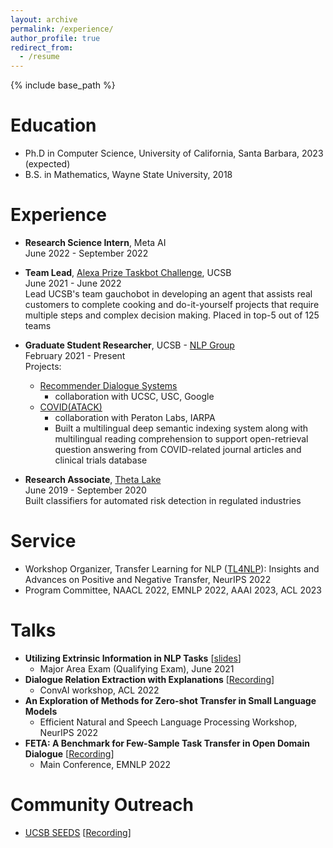 ```yaml
---
layout: archive
permalink: /experience/
author_profile: true
redirect_from:
  - /resume
---
```


{% include base_path %}

Education
======
* Ph.D in Computer Science, University of California, Santa Barbara, 2023 (expected)
* B.S. in Mathematics, Wayne State University, 2018

Experience
======
- **Research Science Intern**, Meta AI\
June 2022 - September 2022

- **Team Lead**, [Alexa Prize Taskbot Challenge](https://developer.amazon.com/alexaprize), UCSB\
June 2021 - June 2022\
Lead UCSB's team gauchobot in developing an agent that assists real customers to complete cooking and do-it-yourself projects that require multiple steps and complex decision making.
Placed in top-5 out of 125 teams

- **Graduate Student Researcher**, UCSB - [NLP Group](http://nlp.cs.ucsb.edu/)\
February 2021 - Present\
Projects:
  - [Recommender Dialogue Systems](https://news.ucsc.edu/2020/11/recommender-dialogue.html)
    - collaboration with UCSC, USC, Google
  - [COVID(ATACK)](https://www.peratonlabs.com/project-intelligent-data-retrieval-covid.html)
    - collaboration with Peraton Labs, IARPA
    - Built a multilingual deep semantic indexing system along with multilingual reading comprehension to support open-retrieval question answering from COVID-related journal articles and clinical trials database

- **Research Associate**, [Theta Lake](https://thetalake.com)\
June 2019 - September 2020\
Built classifiers for automated risk detection in regulated industries

Service
======
- Workshop Organizer, Transfer Learning for NLP ([TL4NLP](https://tl4nlp.github.io/)): Insights and Advances on Positive and Negative Transfer, NeurIPS 2022
- Program Committee, NAACL 2022, EMNLP 2022, AAAI 2023, ACL 2023

Talks
======
- **Utilizing Extrinsic Information in NLP Tasks** \[[slides](https://alon-albalak.github.io/images/AlonAlbalakMAE.pdf)\]
  - Major Area Exam (Qualifying Exam), June 2021
- **Dialogue Relation Extraction with Explanations** \[[Recording](https://drive.google.com/file/d/1KAfn2RGi8wX-JwMDXOnp3XJB5CelmzmI/view?usp=share_link)\]
  - ConvAI workshop, ACL 2022
- **An Exploration of Methods for Zero-shot Transfer in Small Language Models**
  - Efficient Natural and Speech Language Processing Workshop, NeurIPS 2022
- **FETA: A Benchmark for Few-Sample Task Transfer in Open Domain Dialogue** \[[Recording](https://drive.google.com/file/d/1LzqnSa8tXrPJhlQwmGgecr5QNfML7trf/view?usp=share_link)\]
  - Main Conference, EMNLP 2022

Community Outreach
======
- [UCSB SEEDS](https://cbsr.ucsb.edu/seeds) \[[Recording](https://www.youtube.com/watch?v=MKJgj_C4Xyg)\]
